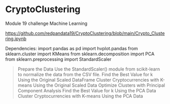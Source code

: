 # CryptoClustering
Module 19 challenge
Machine Learning 

https://github.com/redpandata19/CryptoClustering/blob/main/Crypto_Clustering.ipynb

Dependencies: 
import pandas as pd
import hvplot.pandas
from sklearn.cluster import KMeans
from sklearn.decomposition import PCA
from sklearn.preprocessing import StandardScaler

>Prepare the Data
>Use the StandardScaler() module from scikit-learn to normalize the data from the CSV file.
>Find the Best Value for k Using the Original Scaled DataFrame
>Cluster Cryptocurrencies with K-means Using the Original Scaled Data
>Optimize Clusters with Principal Component Analysis
>Find the Best Value for k Using the PCA Data
>Cluster Cryptocurrencies with K-means Using the PCA Data
